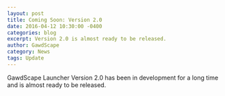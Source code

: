 ```yaml
---
layout: post
title: Coming Soon: Version 2.0
date: 2016-04-12 10:30:00 -0400
categories: blog
excerpt: Version 2.0 is almost ready to be released.
author: GawdScape
category: News
tags: Update
---
```


GawdScape Launcher Version 2.0 has been in development for a long time and is almost ready to be released.
